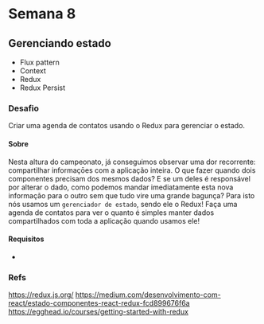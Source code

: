 # Semana 8

## Gerenciando estado

- Flux pattern
- Context
- Redux
- Redux Persist

### Desafio

Criar uma agenda de contatos usando o Redux para gerenciar o estado.

#### Sobre

Nesta altura do campeonato, já conseguimos observar uma dor recorrente: compartilhar informaçōes com a aplicação inteira.
O que fazer quando dois componentes precisam dos mesmos dados? E se um deles é responsável por alterar o dado, como podemos mandar imediatamente esta nova informação para o outro sem que tudo vire uma grande bagunça?
Para isto nós usamos um `gerenciador de estado`, sendo ele o Redux! Faça uma agenda de contatos para ver o quanto é simples manter dados compartilhados com toda a aplicação quando usamos ele!

#### Requisitos

-

### Refs

https://redux.js.org/
https://medium.com/desenvolvimento-com-react/estado-componentes-react-redux-fcd899676f6a
https://egghead.io/courses/getting-started-with-redux
